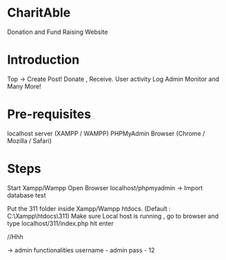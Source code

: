 # CharitAble

Donation and Fund Raising Website 

# Introduction 

Top -> Create Post!
       Donate , Receive.
       User activity Log
       Admin Monitor
       and Many More!
       
       
# Pre-requisites 

localhost server (XAMPP / WAMPP)
PHPMyAdmin
Browser (Chrome / Mozilla / Safari)


# Steps 

Start Xampp/Wampp 
Open Browser
localhost/phpmyadmin -> Import database test

Put the 311 folder inside Xampp/Wampp htdocs. (Default : C:\Xampp\htdocs\311)
Make sure Local host is running , go to browser and type 
localhost/311/index.php
hit enter

//Hhh

-> admin functionalities username - admin 
                         pass - 12

